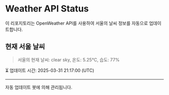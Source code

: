 
# Weather API Status

이 리포지토리는 OpenWeather API를 사용하여 서울의 날씨 정보를 자동으로 업데이트합니다.

## 현재 서울 날씨
> 서울의 현재 날씨: clear sky, 온도: 5.25°C, 습도: 77%

⏳ 업데이트 시간: 2025-03-31 21:17:00 (UTC)

---
자동 업데이트 봇에 의해 관리됩니다.
